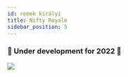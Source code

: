 ```yaml
---
id: remek királyi
title: Nifty Royale
sidebar_position: 5
---
```


### 🚧 Under development for 2022 🚧

![](/img/niftyroyale_v01.png)
